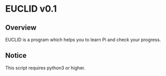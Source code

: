 EUCLID v0.1
===========

Overview
--------
EUCLID is a program which helps you to learn Pi and check your progress.

Notice
------
This script requires python3 or higher.
